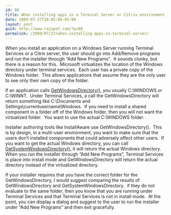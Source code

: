 ```yaml
---
id: 88
title: When installing apps in a Terminal Server or Citrix environment
date: 2009-07-27T16:02:00-05:00
layout: post
guid: http://www.rajapet.com/?p=88
permalink: /2009/07/27/when-installing-apps-in-terminal-server/
---
```

When you install an application on a Windows Server running Terminal Services or a Citrix server, the user should go into Add/Remove programs and run the installer through “Add New Programs”.  It sounds clunky, but there is a reason for this.  Microsoft virtualizes the location of the Windows directory under terminal services.  Each user has a private copy of the Windows folder.  This allows applications that assume they are the only user to see only their own copy of the folder.

If an application calls [GetWindowsDirectory()](http://msdn.microsoft.com/en-us/library/ms724454%28VS.85%29.aspx "MSDN: GetWindowsDirectory Function"), you usually C:\WINDOWS or C:\WINNT.  Under Terminal Services, a call the GetWindowsDirectory will return something like C:\Documents and Settings\currentusername\Windows.  If you need to install a shared component in a folder off of the Windows folder, then you will not want the virtualized folder.  You want to use the actual C:\WINDOWS folder.

Installer authoring tools like InstallAware use GetWindowsDirectory().  This is by design, in a multi-user environment, you want to make sure that the users don’t installed components that could adversely affect other users.  If you want to get the actual Windows directory, you can call [GetSystemWindowsDirectory()](http://msdn.microsoft.com/en-us/library/ms724403%28VS.85%29.aspx "MSDN: GetSystemWindowsDirectory Function"), it will return the actual Windows directory.  When you run the installer through “Add New Programs”, Terminal Services is place into install mode and GetWindowsDirectory will return the actual directory instead of the virtualized directory.

If your installer requires that you have the correct folder for the GetWindowsDirectory, I would suggest comparing the results of GetWindowsDirectory and GetSystemWindowsDirectory.  if they do not evaluate to the same folder, then you know that you are running under Terminal Services and that Terminal Services is not in install mode.  At the point, you can display a dialog and suggest to the user to run the installer under “Add New Programs” and then exit gracefully.